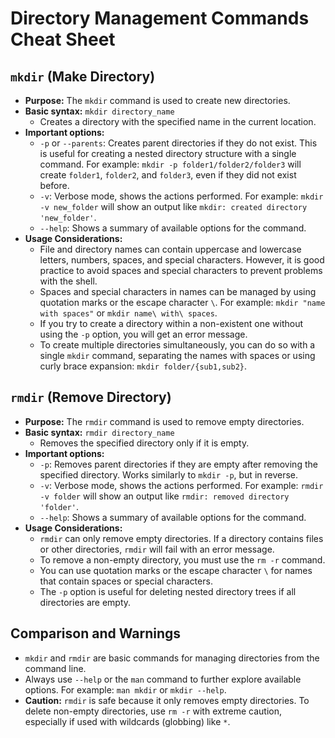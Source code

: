 # Directory Management Commands Cheat Sheet

## `mkdir` (Make Directory)

*   **Purpose:** The `mkdir` command is used to create new directories.
*   **Basic syntax:** `mkdir directory_name`
    *   Creates a directory with the specified name in the current location.
*   **Important options:**
    *   `-p` or `--parents`: Creates parent directories if they do not exist. This is useful for creating a nested directory structure with a single command. For example: `mkdir -p folder1/folder2/folder3` will create `folder1`, `folder2`, and `folder3`, even if they did not exist before.
    *   `-v`: Verbose mode, shows the actions performed. For example: `mkdir -v new_folder` will show an output like `mkdir: created directory 'new_folder'`.
    *   `--help`: Shows a summary of available options for the command.
*   **Usage Considerations:**
    *   File and directory names can contain uppercase and lowercase letters, numbers, spaces, and special characters. However, it is good practice to avoid spaces and special characters to prevent problems with the shell.
    *   Spaces and special characters in names can be managed by using quotation marks or the escape character `\`. For example: `mkdir "name with spaces"` or `mkdir name\ with\ spaces`.
    *   If you try to create a directory within a non-existent one without using the `-p` option, you will get an error message.
    *   To create multiple directories simultaneously, you can do so with a single `mkdir` command, separating the names with spaces or using curly brace expansion: `mkdir folder/{sub1,sub2}`.

## `rmdir` (Remove Directory)

*   **Purpose:** The `rmdir` command is used to remove empty directories.
*   **Basic syntax:** `rmdir directory_name`
    *   Removes the specified directory only if it is empty.
*   **Important options:**
    *   `-p`: Removes parent directories if they are empty after removing the specified directory. Works similarly to `mkdir -p`, but in reverse.
    *   `-v`: Verbose mode, shows the actions performed. For example: `rmdir -v folder` will show an output like `rmdir: removed directory 'folder'`.
    *   `--help`: Shows a summary of available options for the command.
*   **Usage Considerations:**
    *   `rmdir` can only remove empty directories. If a directory contains files or other directories, `rmdir` will fail with an error message.
    *   To remove a non-empty directory, you must use the `rm -r` command.
    *   You can use quotation marks or the escape character `\` for names that contain spaces or special characters.
    *   The `-p` option is useful for deleting nested directory trees if all directories are empty.

## Comparison and Warnings

*   `mkdir` and `rmdir` are basic commands for managing directories from the command line.
*   Always use `--help` or the `man` command to further explore available options. For example: `man mkdir` or `mkdir --help`.
*   **Caution:** `rmdir` is safe because it only removes empty directories. To delete non-empty directories, use `rm -r` with extreme caution, especially if used with wildcards (globbing) like `*`.
